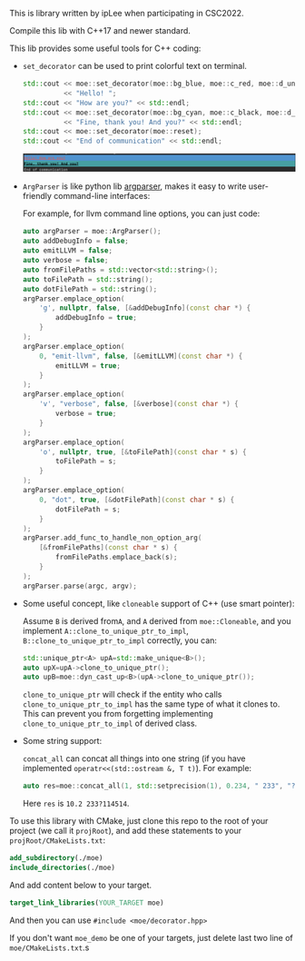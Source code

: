 This is library written by ipLee when participating in CSC2022. 

Compile this lib with C++17 and newer standard.

This lib provides some useful tools for C++ coding:

* `set_decorator` can be used to print colorful text on terminal.

  ```c++
  std::cout << moe::set_decorator(moe::bg_blue, moe::c_red, moe::d_underline)
            << "Hello! ";
  std::cout << "How are you?" << std::endl;
  std::cout << moe::set_decorator(moe::bg_cyan, moe::c_black, moe::d_bold)
            << "Fine, thank you! And you?" << std::endl;
  std::cout << moe::set_decorator(moe::reset);
  std::cout << "End of communication" << std::endl;
  ```

  ![](ref_of_readme/set_decorator_demo.png)

* `ArgParser` is like python lib [argparser](https://docs.python.org/3/library/argparse.html), makes it easy to write user-friendly command-line interfaces:

  For example, for llvm command line options, you can just code:

  ```c++
  auto argParser = moe::ArgParser();
  auto addDebugInfo = false;
  auto emitLLVM = false;
  auto verbose = false;
  auto fromFilePaths = std::vector<std::string>();
  auto toFilePath = std::string();
  auto dotFilePath = std::string();
  argParser.emplace_option(
      'g', nullptr, false, [&addDebugInfo](const char *) {
          addDebugInfo = true;
      }
  );
  argParser.emplace_option(
      0, "emit-llvm", false, [&emitLLVM](const char *) {
          emitLLVM = true;
      }
  );
  argParser.emplace_option(
      'v', "verbose", false, [&verbose](const char *) {
          verbose = true;
      }
  );
  argParser.emplace_option(
      'o', nullptr, true, [&toFilePath](const char * s) {
          toFilePath = s;
      }
  );
  argParser.emplace_option(
      0, "dot", true, [&dotFilePath](const char * s) {
          dotFilePath = s;
      }
  );
  argParser.add_func_to_handle_non_option_arg(
      [&fromFilePaths](const char * s) {
          fromFilePaths.emplace_back(s);
      }
  );
  argParser.parse(argc, argv);
  ```

* Some useful concept, like `cloneable` support of C++ (use smart pointer):

  Assume `B` is derived from`A`, and `A` derived from `moe::Cloneable`, and you implement `A::clone_to_unique_ptr_to_impl`, `B::clone_to_unique_ptr_to_impl` correctly, you can:

  ```c++
  std::unique_ptr<A> upA=std::make_unique<B>();
  auto upX=upA->clone_to_unique_ptr();
  auto upB=moe::dyn_cast_up<B>(upA->clone_to_unique_ptr());
  ```

  `clone_to_unique_ptr` will check if the entity who calls `clone_to_unique_ptr_to_impl` has the same type of what it clones to. This can prevent you from forgetting implementing `clone_to_unique_ptr_to_impl` of derived class.

* Some string support:

  `concat_all` can concat all things into one string (if you have implemented `operatr<<(std::ostream &, T t)`). For example:

  ```c++
  auto res=moe::concat_all(1, std::setprecision(1), 0.234, " 233", "?", 114514);
  ```

  Here `res` is `10.2 233?114514`.

To use this library with CMake, just clone this repo to the root of your project (we call it `projRoot`), and add these statements to your `projRoot/CMakeLists.txt`:

```cmake
add_subdirectory(./moe)
include_directories(./moe)
```

And add content below to your target.

```cmake
target_link_libraries(YOUR_TARGET moe)
```

And then you can use `#include <moe/decorator.hpp>`

If you don't want `moe_demo` be one of your targets, just delete last two line of `moe/CMakeLists.txt`.s

